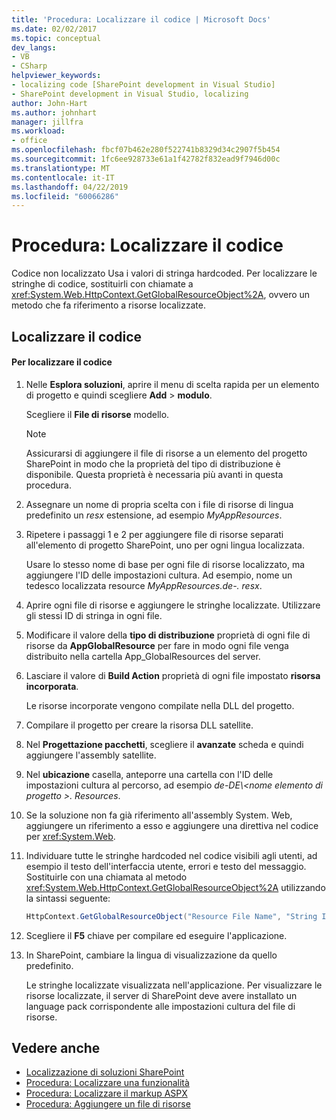 ```yaml
---
title: 'Procedura: Localizzare il codice | Microsoft Docs'
ms.date: 02/02/2017
ms.topic: conceptual
dev_langs:
- VB
- CSharp
helpviewer_keywords:
- localizing code [SharePoint development in Visual Studio]
- SharePoint development in Visual Studio, localizing
author: John-Hart
ms.author: johnhart
manager: jillfra
ms.workload:
- office
ms.openlocfilehash: fbcf07b462e280f522741b8329d34c2907f5b454
ms.sourcegitcommit: 1fc6ee928733e61a1f42782f832ead9f7946d00c
ms.translationtype: MT
ms.contentlocale: it-IT
ms.lasthandoff: 04/22/2019
ms.locfileid: "60066286"
---
```

# <a name="how-to-localize-code"></a>Procedura: Localizzare il codice
  Codice non localizzato Usa i valori di stringa hardcoded. Per localizzare le stringhe di codice, sostituirli con chiamate a <xref:System.Web.HttpContext.GetGlobalResourceObject%2A>, ovvero un metodo che fa riferimento a risorse localizzate.

## <a name="localize-code"></a>Localizzare il codice

#### <a name="to-localize-code"></a>Per localizzare il codice

1. Nelle **Esplora soluzioni**, aprire il menu di scelta rapida per un elemento di progetto e quindi scegliere **Add** > **modulo**.

     Scegliere il **File di risorse** modello.

    > [!NOTE]
    >  Assicurarsi di aggiungere il file di risorse a un elemento del progetto SharePoint in modo che la proprietà del tipo di distribuzione è disponibile. Questa proprietà è necessaria più avanti in questa procedura.

2. Assegnare un nome di propria scelta con i file di risorse di lingua predefinito un *resx* estensione, ad esempio *MyAppResources*.

3. Ripetere i passaggi 1 e 2 per aggiungere file di risorse separati all'elemento di progetto SharePoint, uno per ogni lingua localizzata.

     Usare lo stesso nome di base per ogni file di risorse localizzato, ma aggiungere l'ID delle impostazioni cultura. Ad esempio, nome un tedesco localizzata resource *MyAppResources.de-. resx*.

4. Aprire ogni file di risorse e aggiungere le stringhe localizzate. Utilizzare gli stessi ID di stringa in ogni file.

5. Modificare il valore della **tipo di distribuzione** proprietà di ogni file di risorse da **AppGlobalResource** per fare in modo ogni file venga distribuito nella cartella App_GlobalResources del server.

6. Lasciare il valore di **Build Action** proprietà di ogni file impostato **risorsa incorporata**.

     Le risorse incorporate vengono compilate nella DLL del progetto.

7. Compilare il progetto per creare la risorsa DLL satellite.

8. Nel **Progettazione pacchetti**, scegliere il **avanzate** scheda e quindi aggiungere l'assembly satellite.

9. Nel **ubicazione** casella, anteporre una cartella con l'ID delle impostazioni cultura al percorso, ad esempio *de-DE\\\<nome elemento di progetto >. Resources*.

10. Se la soluzione non fa già riferimento all'assembly System. Web, aggiungere un riferimento a esso e aggiungere una direttiva nel codice per <xref:System.Web>.

11. Individuare tutte le stringhe hardcoded nel codice visibili agli utenti, ad esempio il testo dell'interfaccia utente, errori e testo del messaggio. Sostituirle con una chiamata al metodo <xref:System.Web.HttpContext.GetGlobalResourceObject%2A> utilizzando la sintassi seguente:

    ```csharp
    HttpContext.GetGlobalResourceObject("Resource File Name", "String ID")
    ```

12. Scegliere il **F5** chiave per compilare ed eseguire l'applicazione.

13. In SharePoint, cambiare la lingua di visualizzazione da quello predefinito.

     Le stringhe localizzate visualizzata nell'applicazione. Per visualizzare le risorse localizzate, il server di SharePoint deve avere installato un language pack corrispondente alle impostazioni cultura del file di risorse.

## <a name="see-also"></a>Vedere anche
- [Localizzazione di soluzioni SharePoint](../sharepoint/localizing-sharepoint-solutions.md)
- [Procedura: Localizzare una funzionalità](../sharepoint/how-to-localize-a-feature.md)
- [Procedura: Localizzare il markup ASPX](../sharepoint/how-to-localize-aspx-markup.md)
- [Procedura: Aggiungere un file di risorse](../sharepoint/how-to-add-a-resource-file.md)
